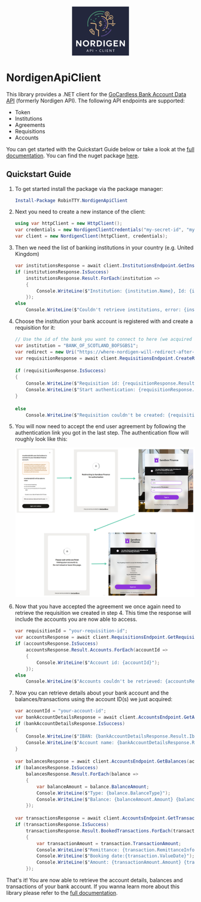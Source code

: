 <p align="center">
   <img src="https://raw.githubusercontent.com/RobinTTY/NordigenApiClient/main/docs/static/img/nordigen-api-client-logo.png" width="30%">
</p>

# NordigenApiClient

This library provides a .NET client for the [GoCardless Bank Account Data API](https://gocardless.com/bank-account-data/) (formerly Nordigen API). The following API endpoints are supported:

- Token
- Institutions
- Agreements
- Requisitions
- Accounts

You can get started with the Quickstart Guide below or take a look at the [full documentation](https://robintty.github.io/NordigenApiClient/). You can find the nuget package [here](https://www.nuget.org/packages/RobinTTY.NordigenApiClient).

## Quickstart Guide

1. To get started install the package via the package manager:

   ```powershell
   Install-Package RobinTTY.NordigenApiClient
   ```

2. Next you need to create a new instance of the client:

   ```cs
   using var httpClient = new HttpClient();
   var credentials = new NordigenClientCredentials("my-secret-id", "my-secret-key");
   var client = new NordigenClient(httpClient, credentials);
   ```

3. Then we need the list of banking institutions in your country (e.g. United Kingdom)

   ```cs
   var institutionsResponse = await client.InstitutionsEndpoint.GetInstitutions(SupportedCountry.UnitedKingdom);
   if (institutionsResponse.IsSuccess)
       institutionsResponse.Result.ForEach(institution =>
       {
           Console.WriteLine($"Institution: {institution.Name}, Id: {institution.Id}");
       });
   else
       Console.WriteLine($"Couldn't retrieve institutions, error: {institutionsResponse.Error.Summary}");
   ```

4. Choose the institution your bank account is registered with and create a requisition for it:

   ```cs
   // Use the id of the bank you want to connect to here (we acquired it in the last step)
   var institution = "BANK_OF_SCOTLAND_BOFSGBS1";
   var redirect = new Uri("https://where-nordigen-will-redirect-after-authentication.com");
   var requisitionResponse = await client.RequisitionsEndpoint.CreateRequisition(institution, redirect);

   if (requisitionResponse.IsSuccess)
   {
       Console.WriteLine($"Requisition id: {requisitionResponse.Result.Id}");
       Console.WriteLine($"Start authentication: {requisitionResponse.Result.AuthenticationLink}");
   }

   else
       Console.WriteLine($"Requisition couldn't be created: {requisitionResponse.Error.Summary}");
   ```

5. You will now need to accept the end user agreement by following the authentication link you got in the last step. The authentication flow will roughly look like this:

   ![authentication-flow](docs/static/img/authentication_flow.png)

6. Now that you have accepted the agreement we once again need to retrieve the requisition we created in step 4. This time the response will include the accounts you are now able to access.

   ```cs
   var requisitionId = "your-requisition-id";
   var accountsResponse = await client.RequisitionsEndpoint.GetRequisition(requisitionId);
   if (accountsResponse.IsSuccess)
       accountsResponse.Result.Accounts.ForEach(accountId =>
       {
           Console.WriteLine($"Account id: {accountId}");
       });
   else
       Console.WriteLine($"Accounts couldn't be retrieved: {accountsResponse.Error.Summary}");
   ```

7. Now you can retrieve details about your bank account and the balances/transactions using the account ID(s) we just acquired:

   ```cs
   var accountId = "your-account-id";
   var bankAccountDetailsResponse = await client.AccountsEndpoint.GetAccountDetails(accountId);
   if (bankAccountDetailsResponse.IsSuccess)
   {
       Console.WriteLine($"IBAN: {bankAccountDetailsResponse.Result.Iban}");
       Console.WriteLine($"Account name: {bankAccountDetailsResponse.Result.Name}");
   }

   var balancesResponse = await client.AccountsEndpoint.GetBalances(accountId);
   if (balancesResponse.IsSuccess)
       balancesResponse.Result.ForEach(balance =>
       {
           var balanceAmount = balance.BalanceAmount;
           Console.WriteLine($"Type: {balance.BalanceType}");
           Console.WriteLine($"Balance: {balanceAmount.Amount} {balanceAmount.Currency}");
       });

   var transactionsResponse = await client.AccountsEndpoint.GetTransactions(accountId);
   if (transactionsResponse.IsSuccess)
       transactionsResponse.Result.BookedTransactions.ForEach(transaction =>
       {
           var transactionAmount = transaction.TransactionAmount;
           Console.WriteLine($"Remittance: {transaction.RemittanceInformationUnstructured}");
           Console.WriteLine($"Booking date:{transaction.ValueDate}");
           Console.WriteLine($"Amount: {transactionAmount.Amount} {transactionAmount.Currency}");
       });
   ```

That's it! You are now able to retrieve the account details, balances and transactions of your bank account. If you wanna learn more about this library please refer to the [full documentation](https://robintty.github.io/NordigenApiClient/).
